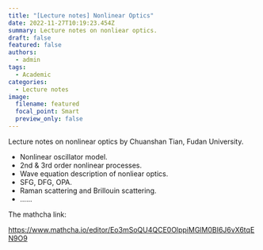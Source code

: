 ```yaml
---
title: "[Lecture notes] Nonlinear Optics"
date: 2022-11-27T10:19:23.454Z
summary: Lecture notes on nonliear optics.
draft: false
featured: false
authors:
  - admin
tags:
  - Academic
categories:
  - Lecture notes
image:
  filename: featured
  focal_point: Smart
  preview_only: false
---
```

Lecture notes on nonlinear optics by Chuanshan Tian, Fudan University.

* Nonlinear oscillator model.
* 2nd & 3rd order nonlinear processes.
* Wave equation description of nonliear optics.
* SFG, DFG, OPA.
* Raman scattering and Brillouin scattering.
* ......

The mathcha link:

<https://www.mathcha.io/editor/Eo3mSoQU4QCE0OlppiMGlM0BI6J6vX6tqEN9O9>

